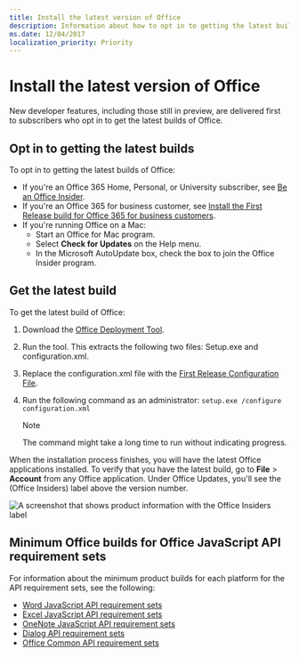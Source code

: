 ```yaml
---
title: Install the latest version of Office
description: Information about how to opt in to getting the latest builds of Office.
ms.date: 12/04/2017
localization_priority: Priority
---
```


# Install the latest version of Office

New developer features, including those still in preview, are delivered first to subscribers who opt in to get the latest builds of Office. 

## Opt in to getting the latest builds

To opt in to getting the latest builds of Office: 

- If you're an Office 365 Home, Personal, or University subscriber, see [Be an Office Insider](https://products.office.com/office-insider).
- If you're an Office 365 for business customer, see [Install the First Release build for Office 365 for business customers](https://support.office.com/article/Install-the-First-Release-build-for-Office-365-for-business-customers-4dd8ba40-73c0-4468-b778-c7b744d03ead).
- If you're running Office on a Mac:
	- Start an Office for Mac program.
	- Select **Check for Updates** on the Help menu.
	- In the Microsoft AutoUpdate box, check the box to join the Office Insider program. 

## Get the latest build

To get the latest build of Office: 

1. Download the [Office Deployment Tool](https://www.microsoft.com/download/details.aspx?id=49117). 
2. Run the tool. This extracts the following two files: Setup.exe and configuration.xml.
3. Replace the configuration.xml file with the [First Release Configuration File](https://raw.githubusercontent.com/OfficeDev/Office-Add-in-Commands-Samples/master/Tools/FirstReleaseConfig/configuration.xml).
4. Run the following command as an administrator:  `setup.exe /configure configuration.xml` 

	> [!NOTE]
	> The command might take a long time to run without indicating progress.

When the installation process finishes, you will have the latest Office applications installed. To verify that you have the latest build, go to **File** > **Account** from any Office application. Under Office Updates, you'll see the (Office Insiders) label above the version number.

![A screenshot that shows product information with the Office Insiders label](../images/office-insiders.png)

## Minimum Office builds for Office JavaScript API requirement sets

For information about the minimum product builds for each platform for the API requirement sets, see the following:

- [Word JavaScript API requirement sets](https://docs.microsoft.com/office/dev/add-ins/reference/requirement-sets/word-api-requirement-sets)
- [Excel JavaScript API requirement sets](https://docs.microsoft.com/office/dev/add-ins/reference/requirement-sets/excel-api-requirement-sets)
- [OneNote JavaScript API requirement sets](https://docs.microsoft.com/office/dev/add-ins/reference/requirement-sets/onenote-api-requirement-sets)
- [Dialog API requirement sets](https://docs.microsoft.com/office/dev/add-ins/reference/requirement-sets/dialog-api-requirement-sets)
- [Office Common API requirement sets](https://docs.microsoft.com/office/dev/add-ins/reference/requirement-sets/office-add-in-requirement-sets)
